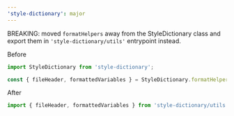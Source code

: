 ```yaml
---
'style-dictionary': major
---
```


BREAKING: moved `formatHelpers` away from the StyleDictionary class and export them in `'style-dictionary/utils'` entrypoint instead.

Before

```js
import StyleDictionary from 'style-dictionary';

const { fileHeader, formattedVariables } = StyleDictionary.formatHelpers;
```

After

```js
import { fileHeader, formattedVariables } from 'style-dictionary/utils';
```
